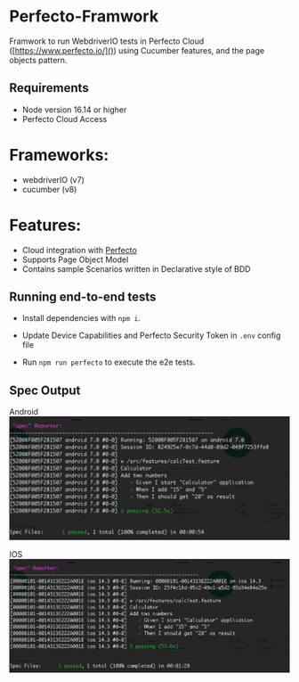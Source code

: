 # Perfecto-Framwork

Framwork to run WebdriverIO tests in Perfecto Cloud ([https://www.perfecto.io/]()) using Cucumber features, and the page objects pattern.

## Requirements

- Node version 16.14 or higher
- Perfecto Cloud Access

# Frameworks:
- webdriverIO (v7)
- cucumber (v8)

# Features:
- Cloud integration with [Perfecto](https://www.perfecto.io/)
- Supports Page Object Model
- Contains sample Scenarios written in Declarative style of BDD

## Running end-to-end tests


- Install dependencies with `npm i`.

- Update Device Capabilities and Perfecto Security Token in `.env` config file

- Run `npm run perfecto` to execute the e2e tests.

## Spec Output

Android
![Android](./img//android.png)

IOS
![iOS](./img/ios.png)
